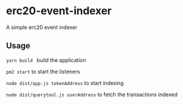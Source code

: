 # erc20-event-indexer
A simple erc20 event indexer

## Usage
`yarn build ` build the application

`pm2 start` to start the listeners

`node dist/app.js tokenAddress` to start indexing 

`node dist/querytool.js userAddress` to fetch the transactions indexed